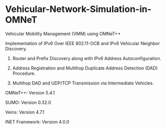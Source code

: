 # Vehicular-Network-Simulation-in-OMNeT

Vehicular Mobility Management (VMM) using OMNeT++

Implementation of IPv6 Over IEEE 802.11-OCB and IPv6 Vehicular Neighbor Discovery.

1. Router and Prefix Discovery along with IPv6 Address Autoconfiguration.

2. Address Registration and Multihop Duplicate Address Detection (DAD) Procedure.

3. Multihop DAD and UDP/TCP Transmission via Intermediate Vehicles.

OMNeT++: Version 5.4.1

SUMO: Version 0.32.0

Veins: Version 4.7.1

INET Framework: Version 4.0.0
